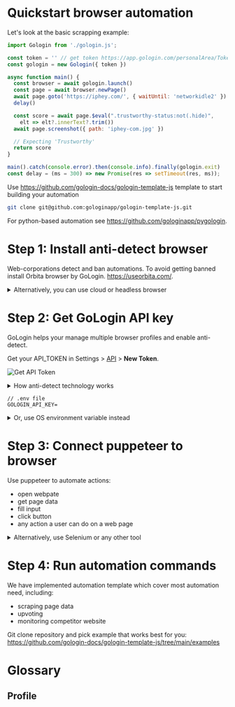 Quickstart browser automation
====

Let's look at the basic scrapping example:

```javascript
import Gologin from './gologin.js';

const token = '' // get token https://app.gologin.com/personalArea/TokenApi
const gologin = new Gologin({ token })

async function main() {
  const browser = await gologin.launch()
  const page = await browser.newPage()
  await page.goto('https://iphey.com/', { waitUntil: 'networkidle2' })
  delay()

  const score = await page.$eval(".trustworthy-status:not(.hide)", 
    elt => elt?.innerText?.trim())
  await page.screenshot({ path: 'iphey-com.jpg' })

  // Expecting 'Trustworthy'
  return score
}

main().catch(console.error).then(console.info).finally(gologin.exit)
const delay = (ms = 300) => new Promise(res => setTimeout(res, ms));
```

Use https://github.com/gologin-docs/gologin-template-js template to start building your automation

```sh
git clone git@github.com:gologinapp/gologin-template-js.git
```

For python-based automation see https://github.com/gologinapp/pygologin.


Step 1: Install anti-detect browser
====

Web-corporations detect and ban automations.
To avoid getting banned install Orbita browser by GoLogin. https://useorbita.com/. 


<details>
  <summary>Alternatively, you can use cloud or headless browser</summary>
 
  # GoLogin cloud Orbita browser

  # GoLogin cloud headless browser

</details>


Step 2: Get GoLogin API key
====

GoLogin helps your manage multiple browser profiles and enable anti-detect.

Get your API_TOKEN in Settings > [API](https://app.gologin.com/personalArea/TokenApi) > **New Token**. 

![Get API Token](https://user-images.githubusercontent.com/12957968/146891933-c3b60b4d-c850-47a5-8adf-bc8c37372664.gif)


<details>
<summary>How anti-detect technology works</summary>

## Web corporations track users
Web corporations identify and track user path in internet using: 

Browser tracking is a very dynamic area of technology.
- CPU info
- IP-address
- installed fonts
- installed browser extensions
- screen size
- operating system and browser version
- network
- geo location
- any other data available

Tracking is a fast-pace tech domain.

## How anti-detect works

In every profile GoLogin provides a unique combination of parameters corporations use for tracking.

</details>


```properties
// .env file
GOLOGIN_API_KEY=
```

<details>
<summary>Or, use OS environment variable instead</summary>
```
GOLOGIN_API_KEY="12312312" node scrape-amazon-product-data.js
```
</details>


Step 3: Connect puppeteer to browser
====

Use puppeteer to automate actions:
- open webpate
- get page data
- fill input
- click button
- any action a user can do on a web page

<details>
  <summary>Alternatively, use Selenium or any other tool</summary>

  Orbita browser by GoLogin is based on modern web technologies. 
  You can pick any technology to implement automation.
  We created templates using puppeteer.
  

  ### Selenium
  Supports python, java, or many other languages.
  https://www.selenium.dev/
  
  
  ### Playwright
  https://playwright.dev/

  ### Cypress
  https://www.cypress.io/
  
  ### BrowserStack
  https://www.browserstack.com/
 
</details>


Step 4: Run automation commands
====

We have implemented automation template which cover most automation need, including:
- scraping page data
- upvoting
- monitoring competitor website


Git clone repository and pick example that works best for you: 
https://github.com/gologin-docs/gologin-template-js/tree/main/examples  

Glossary
====

## Profile

## 


